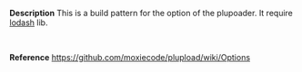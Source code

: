 **Description**
This is a build pattern for the option of the plupoader.
It require [lodash](https://lodash.com) lib. 

<br>

**Reference**
https://github.com/moxiecode/plupload/wiki/Options